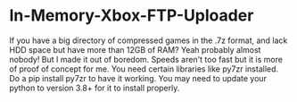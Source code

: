 # In-Memory-Xbox-FTP-Uploader
If you have a big directory of compressed games in the .7z format, and lack HDD space but have more than 12GB of RAM? Yeah probably almost nobody! But I made it out of boredom. Speeds aren't too fast but it is more of proof of concept for me.  You need certain libraries like py7zr installed. Do a pip install py7zr to have it working. You may need to update your python to version 3.8+ for it to install properly.
